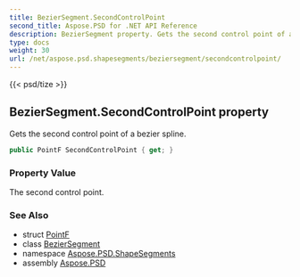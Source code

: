 ```yaml
---
title: BezierSegment.SecondControlPoint
second_title: Aspose.PSD for .NET API Reference
description: BezierSegment property. Gets the second control point of a bezier spline
type: docs
weight: 30
url: /net/aspose.psd.shapesegments/beziersegment/secondcontrolpoint/
---
```

{{< psd/tize >}}
## BezierSegment.SecondControlPoint property

Gets the second control point of a bezier spline.

```csharp
public PointF SecondControlPoint { get; }
```

### Property Value

The second control point.

### See Also

* struct [PointF](../../../aspose.psd/pointf/)
* class [BezierSegment](../)
* namespace [Aspose.PSD.ShapeSegments](../../beziersegment/)
* assembly [Aspose.PSD](../../../)


